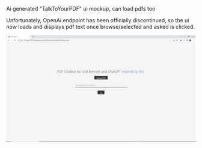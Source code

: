Ai generated "TalkToYourPDF" ui mockup,  can load pdfs too

Unfortunately, OpenAi endpoint has been officially discontinued, so the ui now loads and displays pdf text once browse/selected and asked is clicked.

![image](https://github.com/g0dEngineer/AI_GENERATED_WEB_UI_PDF_READER/blob/main/ai%20generated%20-%20talk%20to%20your%20pdf%20ui%20design.jpg?raw=true)
